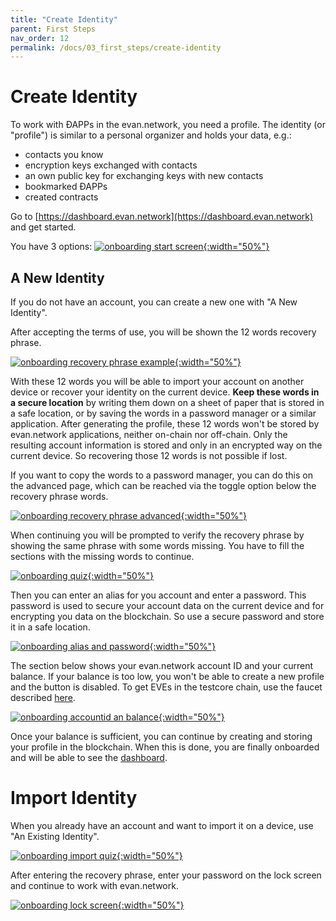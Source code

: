```yaml
---
title: "Create Identity"
parent: First Steps
nav_order: 12
permalink: /docs/03_first_steps/create-identity
---
```


# Create Identity

To work with ÐAPPs in the evan.network, you need a profile. The identity (or "profile") is similar to a personal organizer and holds your data, e.g.:
- contacts you know
- encryption keys exchanged with contacts
- an own public key for exchanging keys with new contacts
- bookmarked ÐAPPs
- created contracts

Go to [https://dashboard.evan.network](https://dashboard.evan.network) and get started.

You have 3 options:
[![onboarding start screen](/public/tutorial/onboarding_start.png){:width="50%"}](/public/tutorial/onboarding_start.png)


## A New Identity
If you do not have an account, you can create a new one with "A New Identity".

After accepting the terms of use, you will be shown the 12 words recovery phrase.

[![onboarding recovery phrase example](/public/tutorial/onboarding_new.png){:width="50%"}](/public/tutorial/onboarding_new.png)

With these 12 words you will be able to import your account on another device or recover your identity on the current device. **Keep these words in a secure location** by writing them down on a sheet of paper that is stored in a safe location, or by saving the words in a password manager or a similar application. After generating the profile, these 12 words won't be stored by evan.network applications, neither on-chain nor off-chain. Only the resulting account information is stored and only in an encrypted way on the current device. So recovering those 12 words is not possible if lost.

If you want to copy the words to a password manager, you can do this on the advanced page, which can be reached via the toggle option below the recovery phrase words.

[![onboarding recovery phrase advanced](/public/tutorial/onboarding_advanced.png){:width="50%"}](/public/tutorial/onboarding_advanced.png)

When continuing you will be prompted to verify the recovery phrase by showing the same phrase with some words missing. You have to fill the sections with the missing words to continue.

[![onboarding quiz](/public/tutorial/onboarding_quiz.png){:width="50%"}](/public/tutorial/onboarding_quiz.png)

Then you can enter an alias for you account and enter a password. This password is used to secure your account data on the current device and for encrypting you data on the blockchain. So use a secure password and store it in a safe location.

[![onboarding alias and password](/public/tutorial/onboarding_final1.png){:width="50%"}](/public/tutorial/onboarding_final1.png)

The section below shows your evan.network account ID and your current balance. If your balance is too low, you won't be able to create a new profile and the button is disabled. To get EVEs in the testcore chain, use the faucet described [here](https://evannetwork.github.io/doc/eve#development-tokens).

[![onboarding accountid an balance](/public/tutorial/onboarding_final2.png){:width="50%"}](/public/tutorial/onboarding_final2.png)

Once your balance is sufficient, you can continue by creating and storing your profile in the blockchain. When this is done, you are finally onboarded and will be able to see the [dashboard](/tutorial/dashboard).

# Import Identity
When you already have an account and want to import it on a device, use "An Existing Identity".

[![onboarding import quiz](/public/tutorial/onboarding_import_quiz.png){:width="50%"}](/public/tutorial/onboarding_import_quiz.png)

After entering the recovery phrase, enter your password on the lock screen and continue to work with evan.network.

[![onboarding lock screen](/public/tutorial/onboarding_locked.png){:width="50%"}](/public/tutorial/onboarding_locked.png)
